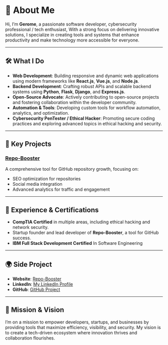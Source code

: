 # 👋 About Me

Hi, I’m **Gerome**, a passionate software developer, cybersecurity professional / tech enthusiast, With a strong focus on delivering innovative solutions, I specialize in creating tools and systems that enhance productivity and make technology more accessible for everyone.

---

## 🛠️ What I Do

- **Web Development**: Building responsive and dynamic web applications using modern frameworks like **React.js**, **Vue.js**, and **Node.js**.
- **Backend Development**: Crafting robust APIs and scalable backend systems using **Python**, **Flask**, **Django**, and **Express.js**.
- **Open-Source Advocate**: Actively contributing to open-source projects and fostering collaboration within the developer community.
- **Automation & Tools**: Developing custom tools for workflow automation, analytics, and optimization.
- **Cybersecurity PenTester / Ethical Hacker**: Promoting secure coding practices and exploring advanced topics in ethical hacking and security.

---

## 🌟 Key Projects

### [Repo-Booster](https://repo-booster.com)
A comprehensive tool for GitHub repository growth, focusing on:
- SEO optimization for repositories
- Social media integration
- Advanced analytics for traffic and engagement

---

## 💼 Experience & Certifications

- **CompTIA Certified** in multiple areas, including ethical hacking and network security.
- Startup founder and lead developer of **Repo-Booster**, a tool for GitHub success.
- **IBM Full Stack Development Certified** In Software Engineering

---

## 🌍 Side Project

- **Website**: [Repo-Booster](https://repo-booster.com)
- **LinkedIn**: [My LinkedIn Profile](https://linkedin.com/in/gerome-elassaad)
- **GitHub**: [GitHub Project](https://github.com/repo-booster)
  
---

## 🚀 Mission & Vision

I’m on a mission to empower developers, startups, and businesses by providing tools that maximize efficiency, visibility, and security. My vision is to create a tech-driven ecosystem where innovation thrives and collaboration flourishes.

